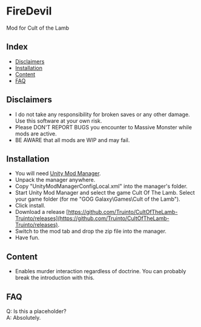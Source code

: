 # FireDevil
Mod for Cult of the Lamb

Index
-----------
* [Disclaimers](#disclaimers)
* [Installation](#installation)
* [Content](#content)
* [FAQ](#faq)

Disclaimers
-----------
* I do not take any responsibility for broken saves or any other damage. Use this software at your own risk.
* Please DON'T REPORT BUGS you encounter to Massive Monster while mods are active.
* BE AWARE that all mods are WIP and may fail.

Installation
-----------
* You will need [Unity Mod Manager](https://www.nexusmods.com/site/mods/21).
* Unpack the manager anywhere.
* Copy "UnityModManagerConfigLocal.xml" into the manager's folder.
* Start Unity Mod Manager and select the game Cult Of The Lamb. Select your game folder (for me "GOG Galaxy\Games\Cult of the Lamb").
* Click install.
* Download a release [https://github.com/Truinto/CultOfTheLamb-Truinto/releases](https://github.com/Truinto/CultOfTheLamb-Truinto/releases).
* Switch to the mod tab and drop the zip file into the manager.
* Have fun.

Content
-----------
* Enables murder interaction regardless of doctrine. You can probably break the introduction with this.

FAQ
-----------
Q: Is this a placeholder? \
A: Absolutely.